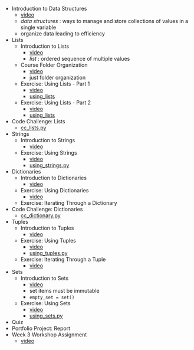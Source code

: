 - Introduction to Data Structures
  - [video](https://youtu.be/q6ntn66bxkI)
  - *data structures* : ways to manage and store collections of values in a single variable
  - organize data leading to efficiency
- Lists
  - Introduction to Lists
    - [video](https://youtu.be/vYo8Xmk93Kw)
    - *list* : ordered sequence of multiple values
  - Course Folder Organization
    - [video](https://youtu.be/PyxqCXeh2hA)
    - just folder organization
  - Exercise: Using Lists - Part 1
    - [video](https://youtu.be/74qCamrr_UU)
    - [using_lists](./code/using_lists.py)
  - Exercise: Using Lists - Part 2
    - [video](https://youtu.be/lt3h_9_-pkg)
    - [using_lists](./code/using_lists2.py)
- Code Challenge: Lists
  - [cc_lists.py](code/cc_lists.py)
- Strings
  - Introduction to Strings
    - [video](https://youtu.be/GnAyQHQb7PY)
  - Exercise: Using Strings
    - [video](https://youtu.be/d7b0FNR8Bvw)
    - [using_strings.py](code/using_strings.py)
- Dictionaries
  - Introduction to Dictionaries
    - [video](https://youtu.be/NUgQjTKGUag)
  - Exercise: Using Dictionaries
    - [video](https://youtu.be/1XEOO2qASdY)
  - Exercise: Iterating Through a Dictionary
- Code Challenge: Dictionaries
  - [cc_dictionary.py](code/cc_dictionary.py)
- Tuples
  - Introduction to Tuples
    - [video](https://youtu.be/QCqelZdQPnc)
  - Exercise: Using Tuples
    - [video](https://youtu.be/IThYO_L31xo)
    - [using_tuples.py](code/using_tuples.py)
  - Exercise: Iterating Through a Tuple
    - [video](https://youtu.be/RKo_bCPYp3Y)
- Sets
  - Introduction to Sets
    - [video](https://youtu.be/4YyAsYz6a1E)
    - set items must be immutable
    - `empty_set = set()`
  - Exercise: Using Sets
    - [video](https://youtu.be/3AqDNX7HMtU)
    - [using_sets.py](code/using_sets.py)
- Quiz
- Portfolio Project: Report
- Week 3 Workshop Assignment
  - [video](https://youtu.be/TTh_PDOdRJo)